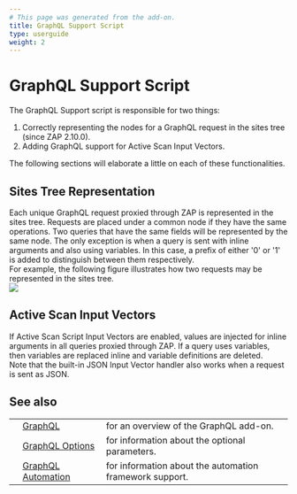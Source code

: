 ```yaml
---
# This page was generated from the add-on.
title: GraphQL Support Script
type: userguide
weight: 2
---
```


# GraphQL Support Script

The GraphQL Support script is responsible for two things:

1. Correctly representing the nodes for a GraphQL request in the sites tree (since ZAP 2.10.0).
2. Adding GraphQL support for Active Scan Input Vectors.

The following sections will elaborate a little on each of these functionalities.

## Sites Tree Representation

Each unique GraphQL request proxied through ZAP is represented in the sites tree. Requests are placed under a common node if they have the same operations. Two queries that have the same fields will be represented by the same node. The only exception is when a query is sent with inline arguments and also using variables. In this case, a prefix of either '0' or '1' is added to distinguish between them respectively.   
For example, the following figure illustrates how two requests may be represented in the sites tree.   
![](/docs/desktop/addons/graphql-support/images/sitesTreeExample.png)

## Active Scan Input Vectors

If Active Scan Script Input Vectors are enabled, values are injected for inline arguments in all queries proxied through ZAP. If a query uses variables, then variables are replaced inline and variable definitions are deleted.   
Note that the built-in JSON Input Vector handler also works when a request is sent as JSON.

## See also

|   |                                                                        |                                                         |
|---|------------------------------------------------------------------------|---------------------------------------------------------|
|   | [GraphQL](/docs/desktop/addons/graphql-support/)                       | for an overview of the GraphQL add-on.                  |
|   | [GraphQL Options](/docs/desktop/addons/graphql-support/options/)       | for information about the optional parameters.          |
|   | [GraphQL Automation](/docs/desktop/addons/graphql-support/automation/) | for information about the automation framework support. |
